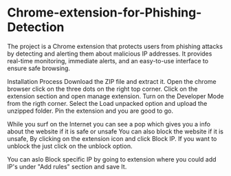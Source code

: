 # Chrome-extension-for-Phishing-Detection
The project is a Chrome extension that protects users from phishing attacks by detecting and alerting them about malicious IP addresses. It provides real-time monitoring, immediate alerts, and an easy-to-use interface to ensure safe browsing.

Installation Process
Download the ZIP file and extract it.
Open the chrome browser click on the three dots on the right top corner.
Click on the extension section and open manage extension.
Turn on the Developer Mode from the rigth corner.
Select the Load unpacked option and upload the unzipped folder.
Pin the extension and you are good to go.

While you surf on the Internet you can see a pop which gives you a info about the website if it is safe or unsafe 
You can also block the website if it is unsafe, By clicking on the extension icon and click Block IP.
If you want to unblock the just click on the unblock option. 

You can aslo Block specific IP by going to extension where you could add IP's under "Add rules" section and save It.

